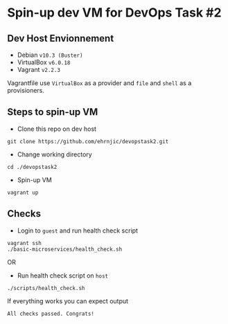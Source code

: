 # Spin-up dev VM for DevOps Task #2

## Dev Host Envionnement

- Debian `v10.3 (Buster)`
- VirtualBox `v6.0.18`
- Vagrant `v2.2.3`

Vagrantfile use `VirtualBox` as a provider and `file` and `shell` as a provisioners. 

## Steps to spin-up VM

- Clone this repo on dev host
```
git clone https://github.com/ehrnjic/devopstask2.git
```

- Change working directory
```
cd ./devopstask2
```

- Spin-up VM
```
vagrant up
```

## Checks

- Login to `guest` and run health check script
```
vagrant ssh
./basic-microservices/health_check.sh
```

OR

- Run health check script on `host`
```
./scripts/health_check.sh
```

If everything works you can expect output
```
All checks passed. Congrats!
```

